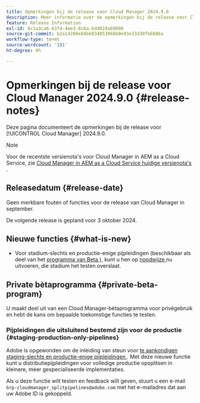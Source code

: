```yaml
---
title: Opmerkingen bij de release voor Cloud Manager 2024.9.0
description: Meer informatie over de opmerkingen bij de release voor Cloud Manager 2024.9.0.
feature: Release Information
exl-id: 8c1a3ca6-63f4-4ee3-8cba-bdd024a69098
source-git-commit: b2a14280e84bb934053968b0e93e33d30fb6086a
workflow-type: tm+mt
source-wordcount: '181'
ht-degree: 0%

---
```


# Opmerkingen bij de release voor Cloud Manager 2024.9.0 {#release-notes}

Deze pagina documenteert de opmerkingen bij de release voor [!UICONTROL Cloud Manager] 2024.9.0.

>[!NOTE]
>
>Voor de recentste versienota&#39;s voor Cloud Manager in AEM as a Cloud Service, zie [ Cloud Manager in AEM as a Cloud Service huidige versienota&#39;s ](https://experienceleague.adobe.com/en/docs/experience-manager-cloud-service/content/release-notes/cloud-manager/current).

## Releasedatum {#release-date}

Geen merkbare fouten of functies voor de release van Cloud Manager in september.

De volgende release is gepland voor 3 oktober 2024.


## Nieuwe functies {#what-is-new}

* Voor stadium-slechts en productie-enige pijpleidingen (beschikbaar als deel van het [ programma van Beta ](#staging-production-only-pipelines)), kunt u hen op [ noodwijze ](/help/using/stage-prod-only.md#emergency-mode) nu uitvoeren, die stadium het testen overslaat.

## Private bètaprogramma {#private-beta-program}

U maakt deel uit van een Cloud Manager-bètaprogramma voor privégebruik en hebt de kans om bepaalde toekomstige functies te testen.


### Pijpleidingen die uitsluitend bestemd zijn voor de productie {#staging-production-only-pipelines}

Adobe is opgewonden om de inleiding van steun voor [ te aankondigen staging-slechts en productie-enige pijpleidingen ](/help/using/stage-prod-only.md). Met deze nieuwe functie kunt u distributiepijpleidingen voor volledige productie opsplitsen in kleinere, meer gespecialiseerde implementaties.

Als u deze functie wilt testen en feedback wilt geven, stuurt u een e-mail `Grp-cloudmanager_splitpipelines@adobe.com` met het e-mailadres dat aan uw Adobe ID is gekoppeld.

<!-- ## Bug fixes

* text

## Known Issues {#known-issues}

{{content-copy-known-issues}} LEAVE IN??? -->
